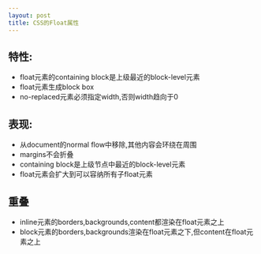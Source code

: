 ```yaml
---
layout: post
title: CSS的Float属性
---
```

## 特性:
* float元素的containing block是上级最近的block-level元素
* float元素生成block box
* no-replaced元素必须指定width,否则width趋向于0

## 表现:
* 从document的normal flow中移除,其他内容会环绕在周围
* margins不会折叠
* containing block是上级节点中最近的block-level元素
* float元素会扩大到可以容纳所有子float元素


## 重叠
* inline元素的borders,backgrounds,content都渲染在float元素之上
* block元素的borders,backgrounds渲染在float元素之下,但content在float元素之上





